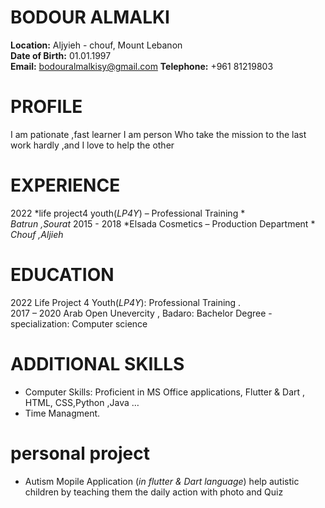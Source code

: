 # BODOUR ALMALKI


**Location:** Aljyieh - chouf, Mount Lebanon  
**Date of Birth:** 01.01.1997  
**Email:** bodouralmalkisy@gmail.com
**Telephone:** +961 81219803

# PROFILE

I am pationate ,fast  learner I am person Who take the mission to the last work hardly ,and I love to help the other 


# EXPERIENCE 

2022     *life project4 youth(*LP4Y*) – Professional Training *   
_Batrun ,Sourat_
2015 - 2018     *Elsada Cosmetics – Production Department *  
_Chouf ,Aljieh_

# EDUCATION

2022      Life Project 4 Youth(*LP4Y*): Professional Training .  
2017 – 2020     Arab Open Unevercity , Badaro: Bachelor Degree - specialization: Computer science  


# ADDITIONAL SKILLS

* Computer Skills: Proficient in MS Office applications, Flutter & Dart , HTML, CSS,Python ,Java …  
* Time Managment.  

# personal project
* Autism Mopile Application (*in flutter & Dart language*)
help autistic children by teaching them the daily action with photo and Quiz 

